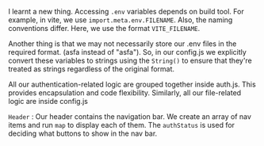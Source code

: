 I learnt a new thing. Accessing `.env` variables depends on build tool. For example, in vite, we use `import.meta.env.FILENAME`. Also, the naming conventions differ. Here, we use the format `VITE_FILENAME`.

Another thing is that we may not necessarily store our .env files in the required format. (asfa instead of "asfa"). So, in our config.js we explicitly convert these variables to strings using the `String()` to ensure that they're treated as strings regardless of the original format.

All our authentication-related logic are grouped together inside auth.js. This provides encapsulation and code flexibility.
Similarly, all our file-related logic are inside config.js

`Header` : Our header contains the navigation bar. We create an array of nav items and run `map` to display each of them. The `authStatus` is used for deciding what buttons to show in the nav bar.